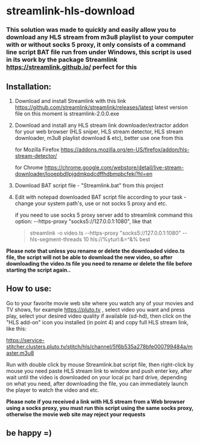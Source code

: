 # streamlink-hls-download
### This solution was made to quickly and easily allow you to download any HLS stream from m3u8 playlist to your computer with or without socks 5 proxy, it only consists of a command line script BAT file run from under Windows, this script is used in its work by the package Streamlink https://streamlink.github.io/ perfect for this

## Installation:
1. Download and install Streamlink with this link https://github.com/streamlink/streamlink/releases/latest  latest version file on this moment is streamlink-2.0.0.exe

2. Download and install any HLS stream link downloader/extractor addon for your web browser (HLS sniper, HLS stream detector, HLS stream downloader, m3u8 playlist download & etc), better use one from this

   for Mozilla Firefox https://addons.mozilla.org/en-US/firefox/addon/hls-stream-detector/

   for Chrome https://chrome.google.com/webstore/detail/live-stream-downloader/looepbdllpjgdmkpdcdffhdbmpbcfekj?hl=en

3. Download BAT script file - "Streamlink.bat" from this project

4. Edit with notepad downloaded BAT script file according to your task - change your system path's, use or not socks 5 proxy and etc.
   
   if you need to use socks 5 proxy server add to streamlink command this option: --https-proxy "socks5://127.0.0.1:1080", like that
   
   >streamlink -o video.ts --https-proxy "socks5://127.0.0.1:1080" --hls-segment-threads 10 hls://%yturl:&=^&% best

**Please note that unless you rename or delete the downloaded video.ts file, the script will not be able to download the new video, so after downloading the video.ts file you need to rename or delete the file before starting the script again..**


## How to use:

Go to your favorite movie web site where you watch any of your movies and TV shows, for example https://pluto.tv , select video you want and press play, select your desired video quality if available (sd-hd), then click on the "HLS add-on" icon you installed (in point 4) and copy full HLS stream link, like this:

https://service-stitcher.clusters.pluto.tv/stitch/hls/channel/5f6b535a278bfe000799484a/master.m3u8

Run with double click by mouse Streamlink.bat script file, then right-click by mouse you need paste HLS stream link to window and push enter key, after wait until the video is downloaded on your local pc hard drive, depending on what you need, after downloading the file, you can immediately launch the player to watch the video and etc.

**Please note if you received a link with HLS stream from a Web browser using a socks proxy, you must run this script using the same socks proxy, otherwise the movie web site may reject your requests**

## be happy =)
